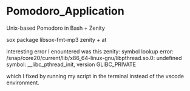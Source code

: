 # Pomodoro_Application
Unix-based Pomodoro in Bash + Zenity


sox package
libsox-fmt-mp3
zenity + at


interesting error I enountered was this 
zenity: symbol lookup error: /snap/core20/current/lib/x86_64-linux-gnu/libpthread.so.0: undefined symbol: __libc_pthread_init, version GLIBC_PRIVATE

which I fixed by running my script in the terminal instead of the vscode environment.